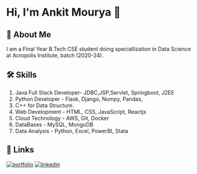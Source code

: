 
# Hi, I'm Ankit Mourya 👋


## 🚀 About Me
I am a Final Year B.Tech CSE student doing speciallization in Data Science at Acropolis Institute, batch (2020-24).


## 🛠 Skills
1. Java Full Stack Developer- JDBC,JSP,Servlet, Springboot, J2EE
2. Python Developer - Flask, Django, Numpy, Pandas, 
3. C++ for Data Structure.
4. Web Development - HTML, CSS, JavaScript, Reactjs
5. Cloud Technology - AWS, Git, Docker
6. DataBases - MySQL, MongoDB
7. Data Analysis - Python, Excel, PowerBI, Stata


## 🔗 Links
[![portfolio](https://img.shields.io/badge/my_portfolio-000?style=for-the-badge&logo=ko-fi&logoColor=white)](https://portfolio-six-indol-91.vercel.app/)
[![linkedin](https://img.shields.io/badge/linkedin-0A66C2?style=for-the-badge&logo=linkedin&logoColor=white)](https://www.linkedin.com/in/amaurya2001)


